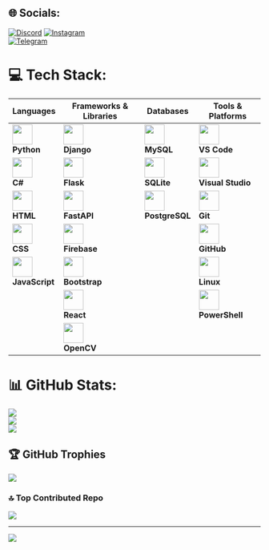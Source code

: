 ## 🌐 Socials:
[![Discord](https://img.shields.io/badge/Discord-%237289DA.svg?logo=discord&logoColor=white)](gnsrfan) 
[![Instagram](https://img.shields.io/badge/Instagram-%23E4405F.svg?logo=Instagram&logoColor=white)]()  
[![Telegram](https://img.shields.io/badge/-telegram-white?color=white&logo=telegram&logoColor=blue)](https://t.me/gns_rfan/)

# 💻 Tech Stack:

| Languages | Frameworks & Libraries | Databases | Tools & Platforms |
|-----------|-------------------------|-----------|-------------------|
| <img src="https://skillicons.dev/icons?i=py" width="40"/> <br> **Python** | <img src="https://skillicons.dev/icons?i=django" width="40"/> <br> **Django** | <img src="https://skillicons.dev/icons?i=mysql" width="40"/> <br> **MySQL** | <img src="https://skillicons.dev/icons?i=vscode" width="40"/> <br> **VS Code** |
| <img src="https://skillicons.dev/icons?i=cs" width="40"/> <br> **C#** | <img src="https://skillicons.dev/icons?i=flask" width="40"/> <br> **Flask** | <img src="https://skillicons.dev/icons?i=sqlite" width="40"/> <br> **SQLite** | <img src="https://skillicons.dev/icons?i=visualstudio" width="40"/> <br> **Visual Studio** |
| <img src="https://skillicons.dev/icons?i=html" width="40"/> <br> **HTML** | <img src="https://skillicons.dev/icons?i=fastapi" width="40"/> <br> **FastAPI** | <img src="https://skillicons.dev/icons?i=postgres" width="40"/> <br> **PostgreSQL** | <img src="https://skillicons.dev/icons?i=git" width="40"/> <br> **Git** |
| <img src="https://skillicons.dev/icons?i=css" width="40"/> <br> **CSS** | <img src="https://skillicons.dev/icons?i=firebase" width="40"/> <br> **Firebase** |   | <img src="https://skillicons.dev/icons?i=github" width="40"/> <br> **GitHub** |
| <img src="https://skillicons.dev/icons?i=js" width="40"/> <br> **JavaScript** | <img src="https://skillicons.dev/icons?i=bootstrap" width="40"/> <br> **Bootstrap** |   | <img src="https://skillicons.dev/icons?i=linux" width="40"/> <br> **Linux** |
|   | <img src="https://skillicons.dev/icons?i=react" width="40"/> <br> **React** |   | <img src="https://skillicons.dev/icons?i=powershell" width="40"/> <br> **PowerShell** |
|   | <img src="https://skillicons.dev/icons?i=opencv" width="40"/> <br> **OpenCV** |   |   |


# 📊 GitHub Stats:
![](https://github-readme-stats.vercel.app/api?username=Rfannn&theme=dark&hide_border=false&include_all_commits=true&count_private=false)<br/>
![](https://github-readme-streak-stats.herokuapp.com/?user=Rfannn&theme=dark&hide_border=false)<br/>
![](https://github-readme-stats.vercel.app/api/top-langs/?username=Rfannn&theme=dark&hide_border=false&include_all_commits=true&count_private=false&layout=compact)

## 🏆 GitHub Trophies
![](https://github-profile-trophy.vercel.app/?username=Rfannn&theme=radical&no-frame=false&no-bg=true&margin-w=4)

### 🔝 Top Contributed Repo
![](https://github-contributor-stats.vercel.app/api?username=Rfannn&limit=5&theme=dark&combine_all_yearly_contributions=true)

---
[![](https://visitcount.itsvg.in/api?id=Rfannn&icon=0&color=0)](https://visitcount.itsvg.in)
